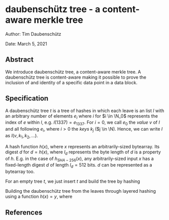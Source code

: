 # daubenschütz tree - a content-aware merkle tree

Author: Tim Daubenschütz

Date: March 5, 2021

## Abstract

We introduce daubenschütz tree, a content-aware merkle tree. A daubenschütz tree
is content-aware making it possible to prove the inclusion of and identity of a
specific data point in a data block.

## Specification

A daubenschütz tree $t$ is a tree of hashes in which each leave is an list $l$
with an arbitrary number of elements $e_i$ where $i$ for $i \in \N_0$
represents the index of $e$ within $l$, e.g. $l(1337) = e_{1337}$. For $i = 0$,
we call $e_0$ the _value_ $v$ of $l$ and all following $e_i$, where $i > 0$ the
_keys_ $k_j$ ($j \in \N). Hence, we can write $l$ as $l(v, k_1, k_2, ...)$.

A hash function $h(x)$, where $x$ represents an arbitrarily-sized bytearray.
Its digest $d$ for $d = h(x)$, where $l_d$ represents the byte length of $d$ is
a property of $h$. E.g. in the case of $h_{SHA-256}(x)$, any arbitrarily-sized
input $x$ has a fixed-length digest $d$ of length $l_d = 512$ bits. $d$ can be
represented as a bytearray too.



For an empty tree $t$, we just insert $t$ and build the tree by hashing


Building the daubenschütz tree from the leaves through layered hashing using
a function $h(x) = y$, where 

## References

